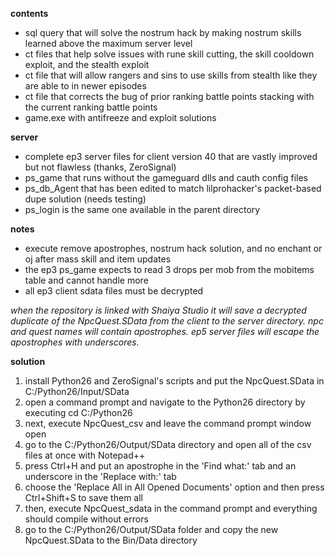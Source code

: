 **contents**
* sql query that will solve the nostrum hack by making nostrum skills learned above the maximum server level
* ct files that help solve issues with rune skill cutting, the skill cooldown exploit, and the stealth exploit
* ct file that will allow rangers and sins to use skills from stealth like they are able to in newer episodes
* ct file that corrects the bug of prior ranking battle points stacking with the current ranking battle points
* game.exe with antifreeze and exploit solutions

**server**
* complete ep3 server files for client version 40 that are vastly improved but not flawless (thanks, ZeroSignal)
* ps_game that runs without the gameguard dlls and cauth config files
* ps_db_Agent that has been edited to match lilprohacker's packet-based dupe solution (needs testing)
* ps_login is the same one available in the parent directory

**notes**
* execute remove apostrophes, nostrum hack solution, and no enchant or oj after mass skill and item updates
* the ep3 ps_game expects to read 3 drops per mob from the mobitems table and cannot handle more
* all ep3 client sdata files must be decrypted

*when the repository is linked with Shaiya Studio it will save a decrypted duplicate of the NpcQuest.SData from the client to the server directory. npc and quest names will contain apostrophes. ep5 server files will escape the apostrophes with underscores.*

**solution**
1. install Python26 and ZeroSignal's scripts and put the NpcQuest.SData in C:/Python26/Input/SData
2. open a command prompt and navigate to the Python26 directory by executing cd C:/Python26
3. next, execute NpcQuest_csv and leave the command prompt window open
4. go to the C:/Python26/Output/SData directory and open all of the csv files at once with Notepad++
5. press Ctrl+H and put an apostrophe in the 'Find what:' tab and an underscore in the 'Replace with:' tab
6. choose the 'Replace All in All Opened Documents' option and then press Ctrl+Shift+S to save them all
7. then, execute NpcQuest_sdata in the command prompt and everything should compile without errors
8. go to the C:/Python26/Output/SData folder and copy the new NpcQuest.SData to the Bin/Data directory
